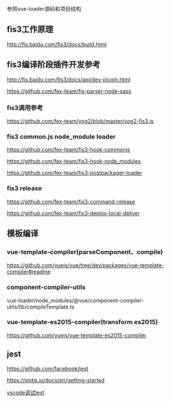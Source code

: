 
参照vue-loader源码和项目结构

## fis3工作原理

http://fis.baidu.com/fis3/docs/build.html

## fis3编译阶段插件开发参考

http://fis.baidu.com/fis3/docs/api/dev-plugin.html

https://github.com/fex-team/fis-parser-node-sass

### fis3调用参考

https://github.com/fex-team/yog2/blob/master/yog2-fis3.js

### fis3 common.js node_module loader

https://github.com/fex-team/fis3-hook-commonjs

https://github.com/fex-team/fis3-hook-node_modules

https://github.com/fex-team/fis3-postpackager-loader

### fis3 release

https://github.com/fex-team/fis3-command-release

https://github.com/fex-team/fis3-deploy-local-deliver


## 模板编译

### vue-template-compiler(parseComponent、compile)

https://github.com/vuejs/vue/tree/dev/packages/vue-template-compiler#readme

### component-compiler-utils

vue-loader/node_modules/@vue/component-compiler-utils/lib/compileTemplate.ts

### vue-template-es2015-compiler(transform es2015)

https://github.com/vuejs/vue-template-es2015-compiler

## jest

https://github.com/facebook/jest

https://jestjs.io/docs/en/getting-started

[vscode调试jest](https://github.com/Microsoft/vscode-recipes/tree/master/debugging-jest-tests)
